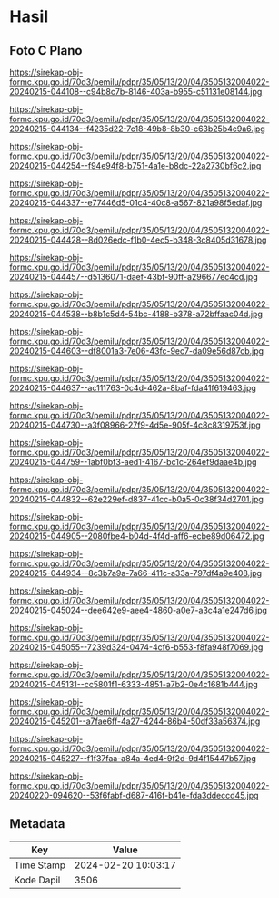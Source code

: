 # Hasil

## Foto C Plano

https://sirekap-obj-formc.kpu.go.id/70d3/pemilu/pdpr/35/05/13/20/04/3505132004022-20240215-044108--c94b8c7b-8146-403a-b955-c51131e08144.jpg

https://sirekap-obj-formc.kpu.go.id/70d3/pemilu/pdpr/35/05/13/20/04/3505132004022-20240215-044134--f4235d22-7c18-49b8-8b30-c63b25b4c9a6.jpg

https://sirekap-obj-formc.kpu.go.id/70d3/pemilu/pdpr/35/05/13/20/04/3505132004022-20240215-044254--f94e94f8-b751-4a1e-b8dc-22a2730bf6c2.jpg

https://sirekap-obj-formc.kpu.go.id/70d3/pemilu/pdpr/35/05/13/20/04/3505132004022-20240215-044337--e77446d5-01c4-40c8-a567-821a98f5edaf.jpg

https://sirekap-obj-formc.kpu.go.id/70d3/pemilu/pdpr/35/05/13/20/04/3505132004022-20240215-044428--8d026edc-f1b0-4ec5-b348-3c8405d31678.jpg

https://sirekap-obj-formc.kpu.go.id/70d3/pemilu/pdpr/35/05/13/20/04/3505132004022-20240215-044457--d5136071-daef-43bf-90ff-a296677ec4cd.jpg

https://sirekap-obj-formc.kpu.go.id/70d3/pemilu/pdpr/35/05/13/20/04/3505132004022-20240215-044538--b8b1c5d4-54bc-4188-b378-a72bffaac04d.jpg

https://sirekap-obj-formc.kpu.go.id/70d3/pemilu/pdpr/35/05/13/20/04/3505132004022-20240215-044603--df8001a3-7e06-43fc-9ec7-da09e56d87cb.jpg

https://sirekap-obj-formc.kpu.go.id/70d3/pemilu/pdpr/35/05/13/20/04/3505132004022-20240215-044637--ac111763-0c4d-462a-8baf-fda41f619463.jpg

https://sirekap-obj-formc.kpu.go.id/70d3/pemilu/pdpr/35/05/13/20/04/3505132004022-20240215-044730--a3f08966-27f9-4d5e-905f-4c8c8319753f.jpg

https://sirekap-obj-formc.kpu.go.id/70d3/pemilu/pdpr/35/05/13/20/04/3505132004022-20240215-044759--1abf0bf3-aed1-4167-bc1c-264ef9daae4b.jpg

https://sirekap-obj-formc.kpu.go.id/70d3/pemilu/pdpr/35/05/13/20/04/3505132004022-20240215-044832--62e229ef-d837-41cc-b0a5-0c38f34d2701.jpg

https://sirekap-obj-formc.kpu.go.id/70d3/pemilu/pdpr/35/05/13/20/04/3505132004022-20240215-044905--2080fbe4-b04d-4f4d-aff6-ecbe89d06472.jpg

https://sirekap-obj-formc.kpu.go.id/70d3/pemilu/pdpr/35/05/13/20/04/3505132004022-20240215-044934--8c3b7a9a-7a66-411c-a33a-797df4a9e408.jpg

https://sirekap-obj-formc.kpu.go.id/70d3/pemilu/pdpr/35/05/13/20/04/3505132004022-20240215-045024--dee642e9-aee4-4860-a0e7-a3c4a1e247d6.jpg

https://sirekap-obj-formc.kpu.go.id/70d3/pemilu/pdpr/35/05/13/20/04/3505132004022-20240215-045055--7239d324-0474-4cf6-b553-f8fa948f7069.jpg

https://sirekap-obj-formc.kpu.go.id/70d3/pemilu/pdpr/35/05/13/20/04/3505132004022-20240215-045131--cc5801f1-6333-4851-a7b2-0e4c1681b444.jpg

https://sirekap-obj-formc.kpu.go.id/70d3/pemilu/pdpr/35/05/13/20/04/3505132004022-20240215-045201--a7fae6ff-4a27-4244-86b4-50df33a56374.jpg

https://sirekap-obj-formc.kpu.go.id/70d3/pemilu/pdpr/35/05/13/20/04/3505132004022-20240215-045227--f1f37faa-a84a-4ed4-9f2d-9d4f15447b57.jpg

https://sirekap-obj-formc.kpu.go.id/70d3/pemilu/pdpr/35/05/13/20/04/3505132004022-20240220-094620--53f6fabf-d687-416f-b41e-fda3ddeccd45.jpg


## Metadata

| Key        | Value               |
| ---------- | ------------------- |
| Time Stamp | 2024-02-20 10:03:17 |
| Kode Dapil | 3506                |




